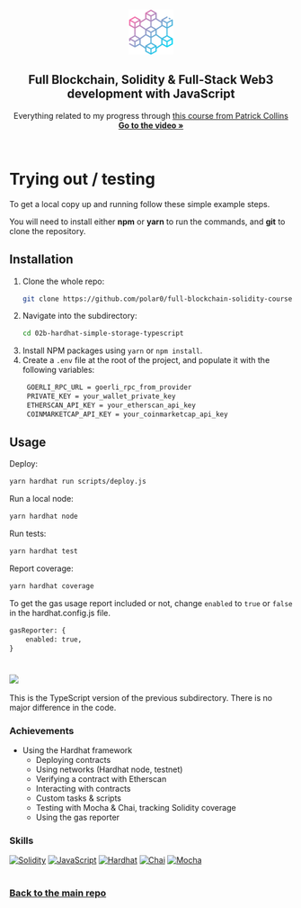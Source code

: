 <a name="readme-top"></a>

<!-- PROJECT LOGO -->
<br />
<div align="center">
  <a href="https://github.com/polar0/full-blockchain-solidity-course-js">
    <img src="../images/blockchain.png" alt="Logo" width="80" height="80">
  </a>

<h2 align="center">Full Blockchain, Solidity & Full-Stack Web3 development with JavaScript </h3>

  <p align="center">
    Everything related to my progress through <a href="https://youtu.be/gyMwXuJrbJQ">this course from Patrick Collins</a>
    <br />
    <a href="https://youtu.be/gyMwXuJrbJQ"><strong>Go to the video »</strong></a>
  </p>
</div>

<br />

# Trying out / testing

<p>To get a local copy up and running follow these simple example steps.</p>
<p>You will need to install either <strong>npm</strong> or <strong>yarn</strong> to run the commands, and <strong>git</strong> to clone the repository.</p>

## Installation

1. Clone the whole repo:
   ```sh
   git clone https://github.com/polar0/full-blockchain-solidity-course-js.git
   ```
2. Navigate into the subdirectory:
   ```sh
   cd 02b-hardhat-simple-storage-typescript
   ```
3. Install NPM packages using `yarn` or `npm install`.
4. Create a `.env` file at the root of the project, and populate it with the following variables:
   ```properties
    GOERLI_RPC_URL = goerli_rpc_from_provider
    PRIVATE_KEY = your_wallet_private_key
    ETHERSCAN_API_KEY = your_etherscan_api_key
    COINMARKETCAP_API_KEY = your_coinmarketcap_api_key
   ```

## Usage

Deploy:

```sh
yarn hardhat run scripts/deploy.js
```

Run a local node:

```sh
yarn hardhat node
```

Run tests:

```sh
yarn hardhat test
```

Report coverage:

```sh
yarn hardhat coverage
```

To get the gas usage report included or not, change `enabled` to `true` or `false` in the hardhat.config.js file.

```properties
gasReporter: {
    enabled: true,
}
```

#

<a href="https://github.com/polar0/full-blockchain-solidity-course-js/tree/main/02bis-hardhat-simple-storage-typescript" id="mission-02"><img src="https://shields.io/badge/Mission%2002%20-%20Hardhat%20●%20Simple%20Storage%20(Lesson%206)-742EC0?style=for-the-badge&logo=target" height="35" /></a>

This is the TypeScript version of the previous subdirectory. There is no major difference in the code.

### Achievements

- Using the Hardhat framework
  - Deploying contracts
  - Using networks (Hardhat node, testnet)
  - Verifying a contract with Etherscan
  - Interacting with contracts
  - Custom tasks & scripts
  - Testing with Mocha & Chai, tracking Solidity coverage
  - Using the gas reporter

### Skills

[![Solidity]](https://soliditylang.org/)
[![JavaScript]](https://developer.mozilla.org/fr/docs/Web/JavaScript)
[![Hardhat]](https://hardhat.org/)
[![Chai]](https://www.chaijs.com/)
[![Mocha]](https://mochajs.org/)

#

### [Back to the main repo](https://github.com/polar0/full-blockchain-solidity-course-js)

[solidity]: https://custom-icon-badges.demolab.com/badge/Solidity-3C3C3D?style=for-the-badge&logo=solidity&logoColor=white
[javascript]: https://img.shields.io/badge/JavaScript-F7DF1E.svg?style=for-the-badge&logo=JavaScript&logoColor=black
[hardhat]: https://custom-icon-badges.demolab.com/badge/Hardhat-181A1F?style=for-the-badge&logo=hardhat
[chai]: https://img.shields.io/badge/Chai-A30701.svg?style=for-the-badge&logo=Chai&logoColor=white
[mocha]: https://custom-icon-badges.demolab.com/badge/Mocha-87694D?style=for-the-badge&logo=mocha&logoColor=white
